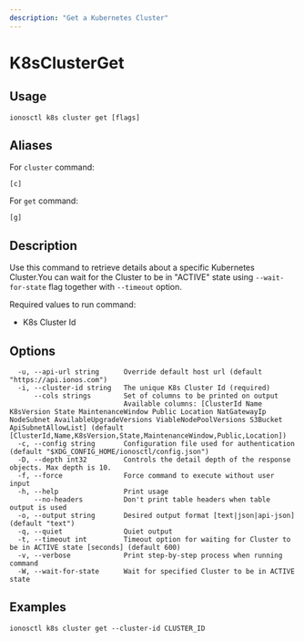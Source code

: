 ```yaml
---
description: "Get a Kubernetes Cluster"
---
```


# K8sClusterGet

## Usage

```text
ionosctl k8s cluster get [flags]
```

## Aliases

For `cluster` command:

```text
[c]
```

For `get` command:

```text
[g]
```

## Description

Use this command to retrieve details about a specific Kubernetes Cluster.You can wait for the Cluster to be in "ACTIVE" state using `--wait-for-state` flag together with `--timeout` option.

Required values to run command:

* K8s Cluster Id

## Options

```text
  -u, --api-url string      Override default host url (default "https://api.ionos.com")
  -i, --cluster-id string   The unique K8s Cluster Id (required)
      --cols strings        Set of columns to be printed on output 
                            Available columns: [ClusterId Name K8sVersion State MaintenanceWindow Public Location NatGatewayIp NodeSubnet AvailableUpgradeVersions ViableNodePoolVersions S3Bucket ApiSubnetAllowList] (default [ClusterId,Name,K8sVersion,State,MaintenanceWindow,Public,Location])
  -c, --config string       Configuration file used for authentication (default "$XDG_CONFIG_HOME/ionosctl/config.json")
  -D, --depth int32         Controls the detail depth of the response objects. Max depth is 10.
  -f, --force               Force command to execute without user input
  -h, --help                Print usage
      --no-headers          Don't print table headers when table output is used
  -o, --output string       Desired output format [text|json|api-json] (default "text")
  -q, --quiet               Quiet output
  -t, --timeout int         Timeout option for waiting for Cluster to be in ACTIVE state [seconds] (default 600)
  -v, --verbose             Print step-by-step process when running command
  -W, --wait-for-state      Wait for specified Cluster to be in ACTIVE state
```

## Examples

```text
ionosctl k8s cluster get --cluster-id CLUSTER_ID
```

